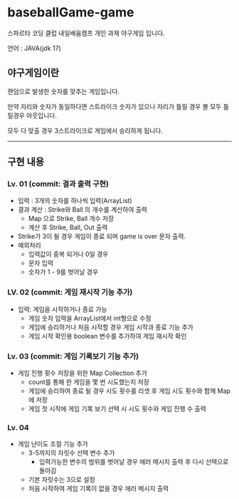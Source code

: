 # baseballGame-game
스파르타 코딩 클럽 내일배움캠프 개인 과제 야구게임 입니다.

언어 : JAVA(jdk 17)

## 야구게임이란
랜덤으로 발생한 숫자를 맞추는 게임입니다.

만약 자리와 숫자가 동일하다면 스트라이크 숫자가 있으나 자리가 틀릴 경우 볼 모두 틀릴경우 아웃입니다.

모두 다 맞출 경우 3스트라이크로 게임에서 승리하게 됩니다.

--- 
## 구현 내용
### Lv. 01 (commit: 결과 출력 구현)
- 입력 : 3개의 숫자를 하나씩 입력(ArrayList)
- 결과 계산 : Strike와 Ball 의 개수를 계산하여 출력
  - Map 으로 Strike, Ball 개수 저장
  - 계산 후 Strike, Ball, Out 출력
- Strike가 3이 될 경우 게임이 종료 되며 game is over 문자 출력.
- 예외처리
  - 입력값이 중복 되거나 0일 경우
  - 문자 입력
  - 숫자가 1 - 9를 벗어날 경우

### LV. 02 (commit: 게임 재시작 기능 추가)
- 입력: 게임을 시작하거나 종료 가능
  - 게임 숫자 입력을 ArrayList에서 int형으로 수정
  - 게임에 승리하거나 처음 시작할 경우 게임 시작과 종료 기능 추가
  - 게임 시작 확인용 boolean 변수를 추가하여 게임 재시작 확인

### Lv. 03 (commit: 게임 기록보기 기능 추가)
- 게임 진행 횟수 저장을 위한 Map Collection 추가
  - count를 통해 한 게임을 몇 번 시도했는지 저장
  - 게임에 승리하여 종료 될 경우 시도 횟수를 리셋 후 게임 시도 횟수와 함께 Map에 저장
  - 게임 첫 시작에 게임 기록 보기 선택 시 시도 횟수와 게임 진행 수 출력

### Lv. 04 
- 게임 난이도 조절 기능 추가
  - 3-5까지의 자릿수 선택 변수 추가
    - 입력가능한 변수의 범위를 벗어날 경우 에러 메시지 출력 후 다시 선택으로 돌아감
  - 기본 자릿수는 3으로 설정
  - 처음 시작하여 게임 기록이 없을 경우 에러 메시지 출력